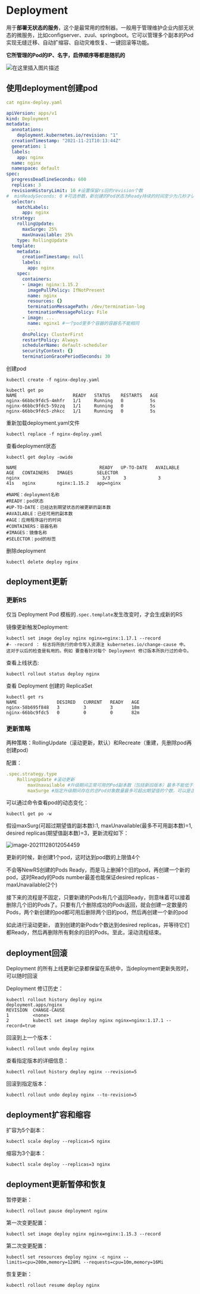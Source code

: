 # Deployment

用于**部署无状态的服务**，这个是最常用的控制器。一般用于管理维护企业内部无状态的微服务，比如configserver、zuul、springboot。它可以管理多个副本的Pod实现无缝迁移、自动扩缩容、自动灾难恢复、一键回滚等功能。

**它所管理的Pod的IP、名字，启停顺序等都是随机的**

![在这里插入图片描述](https://gitee.com/c_honghui/picture/raw/master/img/20211127184636.png)

## 使用deployment创建pod

```yaml
cat nginx-deploy.yaml

apiVersion: apps/v1
kind: Deployment
metadata:
  annotations:
    deployment.kubernetes.io/revision: "1"
  creationTimestamp: "2021-11-21T10:13:44Z"
  generation: 1
  labels:
    app: nginx
  name: nginx
  namespace: default
spec:
  progressDeadlineSeconds: 600
  replicas: 3
  revisionHistoryLimit: 10 #设置保留rs旧的revision个数
#  minReadySeconds: 0 #可选参数，新创建的Pod状态为Ready持续的时间至少为几秒才认为可用，默认0即被创建就视为可用
  selector:
    matchLabels:
      app: nginx
  strategy:
    rollingUpdate:
      maxSurge: 25%
      maxUnavailable: 25%
    type: RollingUpdate
  template:
    metadata:
      creationTimestamp: null
      labels:
        app: nginx
    spec:
      containers:
      - image: nginx:1.15.2
        imagePullPolicy: IfNotPresent
        name: nginx
        resources: {}
        terminationMessagePath: /dev/termination-log
        terminationMessagePolicy: File
      - image: ...
        name: nginx1 #一个pod里多个容器的容器名不能相同
        ...
      dnsPolicy: ClusterFirst
      restartPolicy: Always
      schedulerName: default-scheduler
      securityContext: {}
      terminationGracePeriodSeconds: 30
```

创建pod

```shell
kubectl create -f nginx-deploy.yaml

kubectl get po
NAME                     READY   STATUS    RESTARTS   AGE
nginx-66bbc9fdc5-4mhfr   1/1     Running   0          5s
nginx-66bbc9fdc5-59zzq   1/1     Running   0          5s
nginx-66bbc9fdc5-zhkcc   1/1     Running   0          5s
```

重新加载deployment.yaml文件

```shell
kubectl replace -f nginx-deploy.yaml
```

查看deployment状态

```shell
kubectl get deploy -owide

NAME                               READY   UP-TO-DATE   AVAILABLE   AGE   CONTAINERS   IMAGES         SELECTOR
nginx   		  					3/3     3            3           41s   nginx        nginx:1.15.2   app=nginx

#NAME：deployment名称
#READY：pod状态
#UP-TO-DATE：已经达到期望状态的被更新的副本数
#AVAILABLE：已经可用的副本数
#AGE：应用程序运行的时间
#CONTAINERS：容器名称
#IMAGES：镜像名称
#SELECTOR：pod的标签
```

删除deployment

```shell
kubectl delete deploy nginx
```

## deployment更新

### 更新RS

仅当 Deployment Pod 模板的`.spec.template`发生改变时，才会生成新的RS

镜像更新触发Deployment:

```shell
kubectl set image deploy nginx nginx=nginx:1.17.1 --record
#- -record ： 标志将所执行的命令写入资源注 kubernetes.io/change-cause 中。 这对于以后的检查是有用的。例如 要查看针对每个 Deployment 修订版本所执行过的命令。
```

查看上线状态:

```shell
kubectl rollout status deploy nginx
```

查看 Deployment 创建的 ReplicaSet

```shell
kubectl get rs
NAME               DESIRED   CURRENT   READY   AGE
nginx-58b695f848   3         3         3       18m
nginx-66bbc9fdc5   0         0         0       82m
```

### 更新策略

两种策略：RollingUpdate（滚动更新，默认）和Recreate（重建，先删除pod再创建pod）

配置：

```yaml
.spec.strategy.type
	RollingUpdate #滚动更新
		maxUnavailable #升级期间正常可用的Pod副本数（包括新旧版本）最多不能低于期望数值的个数，可以是正整数或百分比，默认25%，向下取整，0.5算0，例如，如果期望值是3，当前属性为1，则升级期间至少要有两个Pod对象处于正常提供服务的状态
		maxSurge #指定升级期间存在的总Pod对象数量最多可超出期望值的个数，可以是正整数或百分比，默认25%，向上取整，0.5算1，例如，如果期望值为3，当前的属性值为1，则表示Pod对象的总数不能超过4个。
```

可以通过命令查看pod的动态变化：

```shell
kubectl get po -w
```

假设maxSurg(可超过期望值的副本数):1, maxUnavailable(最多不可用副本数)=1, desired replicas(期望值副本数)=3，更新流程如下：

![image-20211128012054459](https://gitee.com/c_honghui/picture/raw/master/img/20211128012054.png)



更新的时候，新创建1个pod，这时达到pod数的上限值4个

不会等NewRS创建的Pods Ready，而是马上删掉1个旧的pod，再创建一个新的pod，这时Ready的Pods number最差也能保证desired replicas - maxUnavailable(2个)

接下来的流程是不固定，只要新建的Pods有几个返回Ready，则意味着可以接着删除几个旧的Pods了。只要有几个删除成功的Pods返回，就会创建一定数量的Pods，两个新创建的pod都可用后删除两个旧的pod，然后再创建一个新的pod

如此进行滚动更新， 直到创建的新Pods个数达到desired replicas，并等待它们都Ready，然后再删除所有剩余的旧的Pods。至此，滚动流程结束。

## deployment回滚

Deployment 的所有上线更新记录都保留在系统中，当deployment更新失败时，可以随时回滚

Deployment 修订历史：

```shell
kubectl rollout history deploy nginx
deployment.apps/nginx 
REVISION  CHANGE-CAUSE
1         <none>
2         kubectl set image deploy nginx nginx=nginx:1.17.1 --record=true
```

回滚到上一个版本：

```shell
kubectl rollout undo deploy nginx
```

查看指定版本的详细信息：

```shell
kubectl rollout history deploy nginx --revision=5
```

回滚到指定版本：

```shell
kubectl rollout undo deploy nginx --to-revision=5
```

## deployment扩容和缩容

扩容为5个副本：

```shell
kubectl scale deploy --replicas=5 nginx
```

缩容为3个副本：

```shell
kubectl scale deploy --replicas=3 nginx
```

## deployment更新暂停和恢复

暂停更新：

```shell
kubectl rollout pause deployment nginx
```

第一次变更配置：

```shell
kubectl set image deploy nginx nginx=nginx:1.15.3 --record
```

第二次变更配置：

```shell
kubectl set resources deploy nginx -c nginx --limits=cpu=200m,memory=128Mi --requests=cpu=10m,memory=16Mi
```

恢复更新：

```shell
kubectl rollout resume deploy nginx
```

